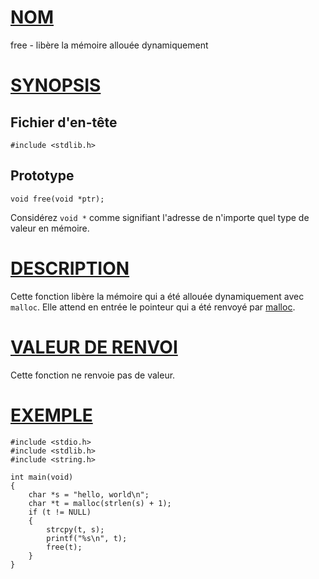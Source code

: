 # [NOM](#nom)

free - libère la mémoire allouée dynamiquement

# [SYNOPSIS](#synopsis)

## Fichier d'en-tête

    #include <stdlib.h>

## Prototype

    void free(void *ptr);

Considérez `void *` comme signifiant l'adresse de n'importe quel type de valeur en mémoire.

# [DESCRIPTION](#description)

Cette fonction libère la mémoire qui a été allouée dynamiquement avec `malloc`. Elle attend en entrée le pointeur qui a été renvoyé par [malloc](malloc).

# [VALEUR DE RENVOI](#valeur-de-renvoi)

Cette fonction ne renvoie pas de valeur.

# [EXEMPLE](#exemple)

    #include <stdio.h>
    #include <stdlib.h>
    #include <string.h>

    int main(void)
    {
        char *s = "hello, world\n";
        char *t = malloc(strlen(s) + 1);
        if (t != NULL)
        {
            strcpy(t, s);
            printf("%s\n", t);
            free(t);
        }
    }